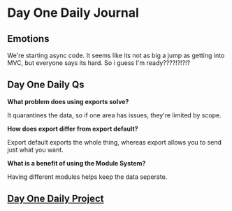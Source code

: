 # Day One Daily Journal

## Emotions

We're starting async code. It seems like its not as big a jump as getting into MVC, but everyone says its hard. So i guess I'm ready????!?!?!?

## Day One Daily Qs

**What problem does using exports solve?**

It quarantines the data, so if one area has issues, they're limited by scope.

**How does export differ from export default?**

Export default exports the whole thing, whereas export allows you to send just what you want.

**What is a benefit of using the Module System?**

Having different modules helps keep the data seperate.

## [Day One Daily Project](https://github.com/CMitchell5619/zooKeeper)
